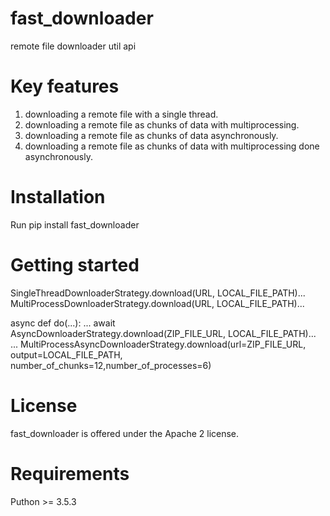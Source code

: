 # fast_downloader
remote file downloader util api 


# Key features
  1. downloading a remote file with a single thread.
  2. downloading a remote file as chunks of data with multiprocessing.
  3. downloading a remote file as chunks of data asynchronously.
  4. downloading a remote file as chunks of data with multiprocessing done asynchronously.

# Installation
  Run pip install fast_downloader
  
# Getting started

  SingleThreadDownloaderStrategy.download(URL, LOCAL_FILE_PATH)...
  MultiProcessDownloaderStrategy.download(URL, LOCAL_FILE_PATH)...

  async def do(...):
    ...
    await AsyncDownloaderStrategy.download(ZIP_FILE_URL, LOCAL_FILE_PATH)...
    ...
  MultiProcessAsyncDownloaderStrategy.download(url=ZIP_FILE_URL, output=LOCAL_FILE_PATH,    number_of_chunks=12,number_of_processes=6) 
  
  
# License
  fast_downloader is offered under the Apache 2 license.
# Requirements
  Puthon >= 3.5.3
# 



